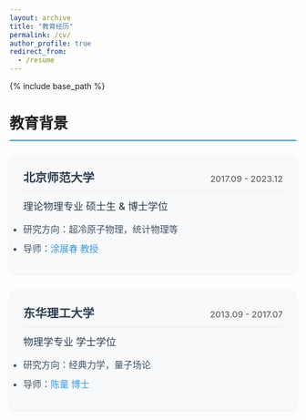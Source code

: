 ```yaml
---
layout: archive
title: "教育经历"
permalink: /cv/
author_profile: true
redirect_from:
  - /resume
---
```


{% include base_path %}

<style>
.edu-container {
  max-width: 800px;
  margin: 0 auto;
}

.edu-card {
  margin-bottom: 1.8rem;
  padding: 1.5rem;
  background-color: #f8f9fa;
  border-radius: 8px;
  box-shadow: 0 2px 5px rgba(0,0,0,0.05); /* 添加分号 */
}

.school-header {
  display: flex;
  justify-content: space-between;
  align-items: baseline;
  margin-bottom: 0.8rem;
  padding-bottom: 0.6rem;
  border-bottom: 1px solid #eaeaea;
}

.school-name {
  font-size: 1.3rem;
  font-weight: 600;
  color: #2c3e50;
  margin: 0;
}

.edu-date {
  color: #666;
  font-size: 0.95rem;
  font-weight: 500;
}

.degree-info {
  font-size: 1.1rem;
  color: #2c3e50;
  margin: 0.5rem 0 1rem;
  font-weight: 500;
}

.edu-details {
  margin: 1rem 0 0;
  padding: 0;
}

.edu-details li {
  margin-bottom: 0.6rem;
  list-style-type: disc;
  font-size: 1.0rem;
  color: #3d5266;
}

a {
  color: #3498db;
  text-decoration: none;
  font-weight: 500;
}

a:hover {
  text-decoration: underline;
}

h2 {
  font-size: 1.6rem;
  margin-bottom: 1.5rem;
  padding-bottom: 0.8rem;
  border-bottom: 2px solid #3498db;
}
</style>

<div class="edu-container">
  <h2>教育背景</h2>

  <div class="edu-card">
    <div class="school-header">
      <h3 class="school-name">北京师范大学</h3> <!-- 保持系名完整 -->
      <span class="edu-date">2017.09 - 2023.12</span>
    </div>
    <p class="degree-info">理论物理专业 硕士生 &amp; 博士学位</p> <!-- 修正 & 符号 -->
    <ul class="edu-details">
      <li>研究方向：超冷原子物理，统计物理等</li>
      <li>导师：<a href="https://physicsfaculty.bnu.edu.cn/teacher/337/index.html" target="_blank">涂展春 教授</a></li>
    </ul>
  </div>

  <div class="edu-card">
    <div class="school-header">
      <h3 class="school-name">东华理工大学</h3>
      <span class="edu-date">2013.09 - 2017.07</span>
    </div>
    <p class="degree-info">物理学专业 学士学位</p>
    <ul class="edu-details">
      <li>研究方向：经典力学，量子场论</li>
      <li>导师：<a href="https://newquanta.com/" target="_blank">陈童 博士</a></li>
    </ul>
  </div>
</div>
